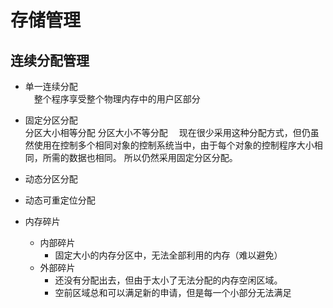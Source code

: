 存储管理
=================

## 连续分配管理<br>

- 单一连续分配<br>
&emsp;整个程序享受整个物理内存中的用户区部分<br>
- 固定分区分配<br>
        分区大小相等分配
        分区大小不等分配
&emsp;现在很少采用这种分配方式，但仍虽然使用在控制多个相同对象的控制系统当中，由于每个对象的控制程序大小相同，所需的数据也相同。
所以仍然采用固定分区分配。<br>
- 动态分区分配<br>


- 动态可重定位分配<br>
- 内存碎片<br>
  - 内部碎片<br>
    - 固定大小的内存分区中，无法全部利用的内存（难以避免）
  - 外部碎片<br>
    - 还没有分配出去，但由于太小了无法分配的内存空闲区域。
    - 空前区域总和可以满足新的申请，但是每一个小部分无法满足


